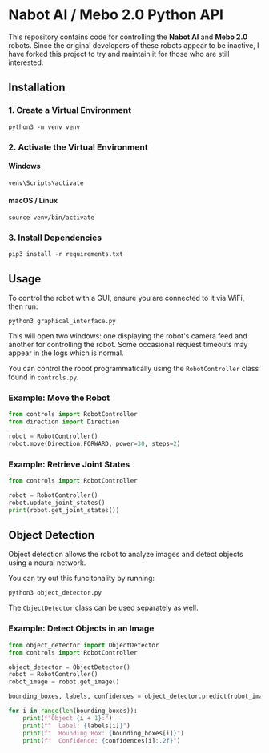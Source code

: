 # Nabot AI / Mebo 2.0 Python API

This repository contains code for controlling the **Nabot AI** and **Mebo 2.0** robots. Since the original developers of these robots appear to be inactive, I have forked this project to try and maintain it for those who are still interested.

## Installation

### 1. Create a Virtual Environment
```
python3 -m venv venv
```

### 2. Activate the Virtual Environment

#### Windows
```
venv\Scripts\activate
```

#### macOS / Linux
```
source venv/bin/activate
```

### 3. Install Dependencies
```
pip3 install -r requirements.txt
```

## Usage

To control the robot with a GUI, ensure you are connected to it via WiFi, then run:
```
python3 graphical_interface.py
```
This will open two windows: one displaying the robot's camera feed and another for controlling the robot. Some occasional request timeouts may appear in the logs which is normal.

You can control the robot programmatically using the `RobotController` class found in `controls.py`.

### Example: Move the Robot
```python
from controls import RobotController
from direction import Direction

robot = RobotController()
robot.move(Direction.FORWARD, power=30, steps=2)
```

### Example: Retrieve Joint States
```python
from controls import RobotController

robot = RobotController()
robot.update_joint_states()
print(robot.get_joint_states())
```

## Object Detection

Object detection allows the robot to analyze images and detect objects using a neural network.

You can try out this funcitonality by running:

```
python3 object_detector.py
```

The `ObjectDetector` class can be used separately as well.

### Example: Detect Objects in an Image
```python
from object_detector import ObjectDetector
from controls import RobotController

object_detector = ObjectDetector()
robot = RobotController()
robot_image = robot.get_image()

bounding_boxes, labels, confidences = object_detector.predict(robot_image)

for i in range(len(bounding_boxes)):
    print(f"Object {i + 1}:")
    print(f"  Label: {labels[i]}")
    print(f"  Bounding Box: {bounding_boxes[i]}")
    print(f"  Confidence: {confidences[i]:.2f}")
```
